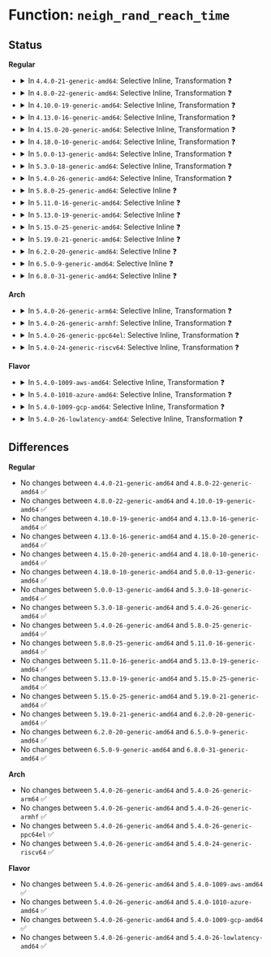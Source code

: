 # Function: <code>neigh_rand_reach_time</code>

## Status
<b>Regular</b>
<ul>
<li>
<details>
<summary>In <code>4.4.0-21-generic-amd64</code>: Selective Inline, Transformation ❓</summary>

```c
long unsigned int neigh_rand_reach_time(long unsigned int base)
```

```json
{
  "name": "neigh_rand_reach_time",
  "collision_type": "Unique Global",
  "inline_type": "Selective",
  "funcs": [
    {
      "addr": 18446744071586338432,
      "name": "neigh_rand_reach_time",
      "external": true,
      "loc": "net/core/neighbour.c:112",
      "file": "net/core/neighbour.c",
      "inline": "not declared, inlined",
      "caller_inline": [
        "net/core/neighbour.c:neigh_parms_alloc",
        "net/core/neighbour.c:neigh_proc_base_reachable_time",
        "net/core/neighbour.c:neigh_periodic_work",
        "net/core/neighbour.c:neightbl_set",
        "net/core/neighbour.c:neigh_table_init"
      ],
      "caller_func": [
        "net/core/neighbour.c:neigh_parms_alloc",
        "net/core/neighbour.c:neigh_proc_base_reachable_time",
        "net/core/neighbour.c:neigh_periodic_work",
        "net/core/neighbour.c:neightbl_set",
        "net/core/neighbour.c:neigh_table_init",
        "net/ipv6/ndisc.c:ndisc_ifinfo_sysctl_change",
        "net/ipv6/ndisc.c:ndisc_router_discovery"
      ]
    }
  ],
  "symbols": [
    {
      "addr": 18446744071586338432,
      "name": "neigh_rand_reach_time.part.25",
      "section": ".text",
      "bind": "STB_LOCAL",
      "size": 35
    },
    {
      "addr": 18446744071586338480,
      "name": "neigh_rand_reach_time",
      "section": ".text",
      "bind": "STB_GLOBAL",
      "size": 24
    }
  ]
}
```
</details>
</li>
<li>
<details>
<summary>In <code>4.8.0-22-generic-amd64</code>: Selective Inline, Transformation ❓</summary>

```c
long unsigned int neigh_rand_reach_time(long unsigned int base)
```

```json
{
  "name": "neigh_rand_reach_time",
  "collision_type": "Unique Global",
  "inline_type": "Selective",
  "funcs": [
    {
      "addr": 18446744071586771710,
      "name": "neigh_rand_reach_time",
      "external": true,
      "loc": "net/core/neighbour.c:112",
      "file": "net/core/neighbour.c",
      "inline": "not declared, inlined",
      "caller_inline": [
        "net/core/neighbour.c:neigh_proc_base_reachable_time",
        "net/core/neighbour.c:neightbl_set",
        "net/core/neighbour.c:neigh_table_init",
        "net/core/neighbour.c:neigh_parms_alloc",
        "net/core/neighbour.c:neigh_periodic_work"
      ],
      "caller_func": [
        "net/core/neighbour.c:neigh_proc_base_reachable_time",
        "net/core/neighbour.c:neightbl_set",
        "net/core/neighbour.c:neigh_table_init",
        "net/core/neighbour.c:neigh_parms_alloc",
        "net/core/neighbour.c:neigh_periodic_work",
        "net/ipv6/ndisc.c:ndisc_ifinfo_sysctl_change",
        "net/ipv6/ndisc.c:ndisc_router_discovery"
      ]
    }
  ],
  "symbols": [
    {
      "addr": 18446744071586771248,
      "name": "neigh_rand_reach_time.part.25",
      "section": ".text",
      "bind": "STB_LOCAL",
      "size": 35
    },
    {
      "addr": 18446744071586771296,
      "name": "neigh_rand_reach_time",
      "section": ".text",
      "bind": "STB_GLOBAL",
      "size": 25
    }
  ]
}
```
</details>
</li>
<li>
<details>
<summary>In <code>4.10.0-19-generic-amd64</code>: Selective Inline, Transformation ❓</summary>

```c
long unsigned int neigh_rand_reach_time(long unsigned int base)
```

```json
{
  "name": "neigh_rand_reach_time",
  "collision_type": "Unique Global",
  "inline_type": "Selective",
  "funcs": [
    {
      "addr": 18446744071586958254,
      "name": "neigh_rand_reach_time",
      "external": true,
      "loc": "net/core/neighbour.c:113",
      "file": "net/core/neighbour.c",
      "inline": "not declared, inlined",
      "caller_inline": [
        "net/core/neighbour.c:neigh_proc_base_reachable_time",
        "net/core/neighbour.c:neightbl_set",
        "net/core/neighbour.c:neigh_table_init",
        "net/core/neighbour.c:neigh_parms_alloc",
        "net/core/neighbour.c:neigh_periodic_work"
      ],
      "caller_func": [
        "net/core/neighbour.c:neigh_proc_base_reachable_time",
        "net/core/neighbour.c:neightbl_set",
        "net/core/neighbour.c:neigh_table_init",
        "net/core/neighbour.c:neigh_parms_alloc",
        "net/core/neighbour.c:neigh_periodic_work",
        "net/ipv6/ndisc.c:ndisc_ifinfo_sysctl_change",
        "net/ipv6/ndisc.c:ndisc_router_discovery"
      ]
    }
  ],
  "symbols": [
    {
      "addr": 18446744071586957792,
      "name": "neigh_rand_reach_time.part.27",
      "section": ".text",
      "bind": "STB_LOCAL",
      "size": 35
    },
    {
      "addr": 18446744071586957840,
      "name": "neigh_rand_reach_time",
      "section": ".text",
      "bind": "STB_GLOBAL",
      "size": 25
    }
  ]
}
```
</details>
</li>
<li>
<details>
<summary>In <code>4.13.0-16-generic-amd64</code>: Selective Inline, Transformation ❓</summary>

```c
long unsigned int neigh_rand_reach_time(long unsigned int base)
```

```json
{
  "name": "neigh_rand_reach_time",
  "collision_type": "Unique Global",
  "inline_type": "Selective",
  "funcs": [
    {
      "addr": 18446744071587082864,
      "name": "neigh_rand_reach_time",
      "external": true,
      "loc": "net/core/neighbour.c:114",
      "file": "net/core/neighbour.c",
      "inline": "not declared, inlined",
      "caller_inline": [
        "net/core/neighbour.c:neigh_proc_base_reachable_time",
        "net/core/neighbour.c:neightbl_set",
        "net/core/neighbour.c:neigh_table_init",
        "net/core/neighbour.c:neigh_parms_alloc",
        "net/core/neighbour.c:neigh_periodic_work"
      ],
      "caller_func": [
        "net/core/neighbour.c:neigh_proc_base_reachable_time",
        "net/core/neighbour.c:neightbl_set",
        "net/core/neighbour.c:neigh_table_init",
        "net/core/neighbour.c:neigh_parms_alloc",
        "net/core/neighbour.c:neigh_periodic_work",
        "net/ipv6/ndisc.c:ndisc_ifinfo_sysctl_change",
        "net/ipv6/ndisc.c:ndisc_router_discovery"
      ]
    }
  ],
  "symbols": [
    {
      "addr": 18446744071587082416,
      "name": "neigh_rand_reach_time.part.27",
      "section": ".text",
      "bind": "STB_LOCAL",
      "size": 35
    },
    {
      "addr": 18446744071587082464,
      "name": "neigh_rand_reach_time",
      "section": ".text",
      "bind": "STB_GLOBAL",
      "size": 26
    }
  ]
}
```
</details>
</li>
<li>
<details>
<summary>In <code>4.15.0-20-generic-amd64</code>: Selective Inline, Transformation ❓</summary>

```c
long unsigned int neigh_rand_reach_time(long unsigned int base)
```

```json
{
  "name": "neigh_rand_reach_time",
  "collision_type": "Unique Global",
  "inline_type": "Selective",
  "funcs": [
    {
      "addr": 18446744071587584560,
      "name": "neigh_rand_reach_time",
      "external": true,
      "loc": "net/core/neighbour.c:114",
      "file": "net/core/neighbour.c",
      "inline": "not declared, inlined",
      "caller_inline": [
        "net/core/neighbour.c:neigh_proc_base_reachable_time",
        "net/core/neighbour.c:neightbl_set",
        "net/core/neighbour.c:neigh_table_init",
        "net/core/neighbour.c:neigh_parms_alloc",
        "net/core/neighbour.c:neigh_periodic_work"
      ],
      "caller_func": [
        "net/core/neighbour.c:neigh_proc_base_reachable_time",
        "net/core/neighbour.c:neightbl_set",
        "net/core/neighbour.c:neigh_table_init",
        "net/core/neighbour.c:neigh_parms_alloc",
        "net/core/neighbour.c:neigh_periodic_work",
        "net/ipv6/ndisc.c:ndisc_ifinfo_sysctl_change",
        "net/ipv6/ndisc.c:ndisc_router_discovery"
      ]
    }
  ],
  "symbols": [
    {
      "addr": 18446744071587584096,
      "name": "neigh_rand_reach_time.part.27",
      "section": ".text",
      "bind": "STB_LOCAL",
      "size": 35
    },
    {
      "addr": 18446744071587584144,
      "name": "neigh_rand_reach_time",
      "section": ".text",
      "bind": "STB_GLOBAL",
      "size": 26
    }
  ]
}
```
</details>
</li>
<li>
<details>
<summary>In <code>4.18.0-10-generic-amd64</code>: Selective Inline, Transformation ❓</summary>

```c
long unsigned int neigh_rand_reach_time(long unsigned int base)
```

```json
{
  "name": "neigh_rand_reach_time",
  "collision_type": "Unique Global",
  "inline_type": "Selective",
  "funcs": [
    {
      "addr": 18446744071587893214,
      "name": "neigh_rand_reach_time",
      "external": true,
      "loc": "net/core/neighbour.c:115",
      "file": "net/core/neighbour.c",
      "inline": "not declared, inlined",
      "caller_inline": [
        "net/core/neighbour.c:neigh_proc_base_reachable_time",
        "net/core/neighbour.c:neightbl_set",
        "net/core/neighbour.c:neigh_table_init",
        "net/core/neighbour.c:neigh_parms_alloc",
        "net/core/neighbour.c:neigh_periodic_work"
      ],
      "caller_func": [
        "net/core/neighbour.c:neigh_proc_base_reachable_time",
        "net/core/neighbour.c:neightbl_set",
        "net/core/neighbour.c:neigh_table_init",
        "net/core/neighbour.c:neigh_parms_alloc",
        "net/core/neighbour.c:neigh_periodic_work",
        "net/ipv6/ndisc.c:ndisc_ifinfo_sysctl_change",
        "net/ipv6/ndisc.c:ndisc_router_discovery"
      ]
    }
  ],
  "symbols": [
    {
      "addr": 18446744071587892736,
      "name": "neigh_rand_reach_time.part.36",
      "section": ".text",
      "bind": "STB_LOCAL",
      "size": 35
    },
    {
      "addr": 18446744071587892784,
      "name": "neigh_rand_reach_time",
      "section": ".text",
      "bind": "STB_GLOBAL",
      "size": 25
    }
  ]
}
```
</details>
</li>
<li>
<details>
<summary>In <code>5.0.0-13-generic-amd64</code>: Selective Inline, Transformation ❓</summary>

```c
long unsigned int neigh_rand_reach_time(long unsigned int base)
```

```json
{
  "name": "neigh_rand_reach_time",
  "collision_type": "Unique Global",
  "inline_type": "Selective",
  "funcs": [
    {
      "addr": 18446744071588034638,
      "name": "neigh_rand_reach_time",
      "external": true,
      "loc": "net/core/neighbour.c:116",
      "file": "net/core/neighbour.c",
      "inline": "not declared, inlined",
      "caller_inline": [
        "net/core/neighbour.c:neigh_proc_base_reachable_time",
        "net/core/neighbour.c:neightbl_set",
        "net/core/neighbour.c:neigh_table_init",
        "net/core/neighbour.c:neigh_parms_alloc",
        "net/core/neighbour.c:neigh_periodic_work"
      ],
      "caller_func": [
        "net/core/neighbour.c:neigh_proc_base_reachable_time",
        "net/core/neighbour.c:neightbl_set",
        "net/core/neighbour.c:neigh_table_init",
        "net/core/neighbour.c:neigh_parms_alloc",
        "net/core/neighbour.c:neigh_periodic_work",
        "net/ipv6/ndisc.c:ndisc_ifinfo_sysctl_change",
        "net/ipv6/ndisc.c:ndisc_router_discovery"
      ]
    }
  ],
  "symbols": [
    {
      "addr": 18446744071588034432,
      "name": "neigh_rand_reach_time.part.40",
      "section": ".text",
      "bind": "STB_LOCAL",
      "size": 35
    },
    {
      "addr": 18446744071588034480,
      "name": "neigh_rand_reach_time",
      "section": ".text",
      "bind": "STB_GLOBAL",
      "size": 25
    }
  ]
}
```
</details>
</li>
<li>
<details>
<summary>In <code>5.3.0-18-generic-amd64</code>: Selective Inline, Transformation ❓</summary>

```c
long unsigned int neigh_rand_reach_time(long unsigned int base)
```

```json
{
  "name": "neigh_rand_reach_time",
  "collision_type": "Unique Global",
  "inline_type": "Selective",
  "funcs": [
    {
      "addr": 18446744071588350314,
      "name": "neigh_rand_reach_time",
      "external": true,
      "loc": "net/core/neighbour.c:116",
      "file": "net/core/neighbour.c",
      "inline": "not declared, inlined",
      "caller_inline": [
        "net/core/neighbour.c:neigh_proc_base_reachable_time",
        "net/core/neighbour.c:neightbl_set",
        "net/core/neighbour.c:neigh_table_init",
        "net/core/neighbour.c:neigh_parms_alloc",
        "net/core/neighbour.c:neigh_periodic_work"
      ],
      "caller_func": [
        "net/core/neighbour.c:neigh_proc_base_reachable_time",
        "net/core/neighbour.c:neightbl_set",
        "net/core/neighbour.c:neigh_table_init",
        "net/core/neighbour.c:neigh_parms_alloc",
        "net/core/neighbour.c:neigh_periodic_work",
        "net/ipv6/ndisc.c:ndisc_ifinfo_sysctl_change",
        "net/ipv6/ndisc.c:ndisc_router_discovery"
      ]
    }
  ],
  "symbols": [
    {
      "addr": 18446744071588346000,
      "name": "neigh_rand_reach_time.part.0",
      "section": ".text",
      "bind": "STB_LOCAL",
      "size": 35
    },
    {
      "addr": 18446744071588346048,
      "name": "neigh_rand_reach_time",
      "section": ".text",
      "bind": "STB_GLOBAL",
      "size": 25
    }
  ]
}
```
</details>
</li>
<li>
<details>
<summary>In <code>5.4.0-26-generic-amd64</code>: Selective Inline, Transformation ❓</summary>

```c
long unsigned int neigh_rand_reach_time(long unsigned int base)
```

```json
{
  "name": "neigh_rand_reach_time",
  "collision_type": "Unique Global",
  "inline_type": "Selective",
  "funcs": [
    {
      "addr": 18446744071588556762,
      "name": "neigh_rand_reach_time",
      "external": true,
      "loc": "net/core/neighbour.c:113",
      "file": "net/core/neighbour.c",
      "inline": "not declared, inlined",
      "caller_inline": [
        "net/core/neighbour.c:neigh_proc_base_reachable_time",
        "net/core/neighbour.c:neightbl_set",
        "net/core/neighbour.c:neigh_table_init",
        "net/core/neighbour.c:neigh_parms_alloc",
        "net/core/neighbour.c:neigh_periodic_work"
      ],
      "caller_func": [
        "net/core/neighbour.c:neigh_proc_base_reachable_time",
        "net/core/neighbour.c:neightbl_set",
        "net/core/neighbour.c:neigh_table_init",
        "net/core/neighbour.c:neigh_parms_alloc",
        "net/core/neighbour.c:neigh_periodic_work",
        "net/ipv6/ndisc.c:ndisc_ifinfo_sysctl_change",
        "net/ipv6/ndisc.c:ndisc_router_discovery"
      ]
    }
  ],
  "symbols": [
    {
      "addr": 18446744071588552448,
      "name": "neigh_rand_reach_time.part.0",
      "section": ".text",
      "bind": "STB_LOCAL",
      "size": 35
    },
    {
      "addr": 18446744071588552496,
      "name": "neigh_rand_reach_time",
      "section": ".text",
      "bind": "STB_GLOBAL",
      "size": 25
    }
  ]
}
```
</details>
</li>
<li>
<details>
<summary>In <code>5.8.0-25-generic-amd64</code>: Selective Inline ❓</summary>

```c
long unsigned int neigh_rand_reach_time(long unsigned int base)
```

```json
{
  "name": "neigh_rand_reach_time",
  "collision_type": "Unique Global",
  "inline_type": "Selective",
  "funcs": [
    {
      "addr": 18446744071589410586,
      "name": "neigh_rand_reach_time",
      "external": true,
      "loc": "net/core/neighbour.c:113",
      "file": "net/core/neighbour.c",
      "inline": "not declared, inlined",
      "caller_inline": [
        "net/core/neighbour.c:neigh_proc_base_reachable_time",
        "net/core/neighbour.c:neigh_proc_base_reachable_time",
        "net/core/neighbour.c:neightbl_set",
        "net/core/neighbour.c:neightbl_set",
        "net/core/neighbour.c:neigh_table_init",
        "net/core/neighbour.c:neigh_table_init",
        "net/core/neighbour.c:neigh_parms_alloc",
        "net/core/neighbour.c:neigh_parms_alloc",
        "net/core/neighbour.c:neigh_periodic_work",
        "net/core/neighbour.c:neigh_periodic_work"
      ],
      "caller_func": [
        "net/ipv6/ndisc.c:ndisc_ifinfo_sysctl_change",
        "net/ipv6/ndisc.c:ndisc_router_discovery"
      ]
    }
  ],
  "symbols": [
    {
      "addr": 18446744071589405008,
      "name": "neigh_rand_reach_time",
      "section": ".text",
      "bind": "STB_GLOBAL",
      "size": 55
    }
  ]
}
```
</details>
</li>
<li>
<details>
<summary>In <code>5.11.0-16-generic-amd64</code>: Selective Inline ❓</summary>

```c
long unsigned int neigh_rand_reach_time(long unsigned int base)
```

```json
{
  "name": "neigh_rand_reach_time",
  "collision_type": "Unique Global",
  "inline_type": "Selective",
  "funcs": [
    {
      "addr": 18446744071589411578,
      "name": "neigh_rand_reach_time",
      "external": true,
      "loc": "net/core/neighbour.c:113",
      "file": "net/core/neighbour.c",
      "inline": "not declared, inlined",
      "caller_inline": [
        "net/core/neighbour.c:neigh_proc_base_reachable_time",
        "net/core/neighbour.c:neigh_proc_base_reachable_time",
        "net/core/neighbour.c:neightbl_set",
        "net/core/neighbour.c:neightbl_set",
        "net/core/neighbour.c:neigh_table_init",
        "net/core/neighbour.c:neigh_table_init",
        "net/core/neighbour.c:neigh_parms_alloc",
        "net/core/neighbour.c:neigh_parms_alloc",
        "net/core/neighbour.c:neigh_periodic_work",
        "net/core/neighbour.c:neigh_periodic_work"
      ],
      "caller_func": [
        "net/ipv6/ndisc.c:ndisc_ifinfo_sysctl_change",
        "net/ipv6/ndisc.c:ndisc_router_discovery"
      ]
    }
  ],
  "symbols": [
    {
      "addr": 18446744071589405632,
      "name": "neigh_rand_reach_time",
      "section": ".text",
      "bind": "STB_GLOBAL",
      "size": 55
    }
  ]
}
```
</details>
</li>
<li>
<details>
<summary>In <code>5.13.0-19-generic-amd64</code>: Selective Inline ❓</summary>

```c
long unsigned int neigh_rand_reach_time(long unsigned int base)
```

```json
{
  "name": "neigh_rand_reach_time",
  "collision_type": "Unique Global",
  "inline_type": "Selective",
  "funcs": [
    {
      "addr": 18446744071589305388,
      "name": "neigh_rand_reach_time",
      "external": true,
      "loc": "net/core/neighbour.c:112",
      "file": "net/core/neighbour.c",
      "inline": "not declared, inlined",
      "caller_inline": [
        "net/core/neighbour.c:neigh_proc_base_reachable_time",
        "net/core/neighbour.c:neigh_proc_base_reachable_time",
        "net/core/neighbour.c:neightbl_set",
        "net/core/neighbour.c:neightbl_set",
        "net/core/neighbour.c:neigh_table_init",
        "net/core/neighbour.c:neigh_table_init",
        "net/core/neighbour.c:neigh_parms_alloc",
        "net/core/neighbour.c:neigh_parms_alloc",
        "net/core/neighbour.c:neigh_periodic_work",
        "net/core/neighbour.c:neigh_periodic_work"
      ],
      "caller_func": [
        "net/ipv6/ndisc.c:ndisc_ifinfo_sysctl_change",
        "net/ipv6/ndisc.c:ndisc_router_discovery"
      ]
    }
  ],
  "symbols": [
    {
      "addr": 18446744071589302256,
      "name": "neigh_rand_reach_time",
      "section": ".text",
      "bind": "STB_GLOBAL",
      "size": 55
    }
  ]
}
```
</details>
</li>
<li>
<details>
<summary>In <code>5.15.0-25-generic-amd64</code>: Selective Inline ❓</summary>

```c
long unsigned int neigh_rand_reach_time(long unsigned int base)
```

```json
{
  "name": "neigh_rand_reach_time",
  "collision_type": "Unique Global",
  "inline_type": "Selective",
  "funcs": [
    {
      "addr": 18446744071590033052,
      "name": "neigh_rand_reach_time",
      "external": true,
      "loc": "net/core/neighbour.c:112",
      "file": "net/core/neighbour.c",
      "inline": "not declared, inlined",
      "caller_inline": [
        "net/core/neighbour.c:neigh_proc_base_reachable_time",
        "net/core/neighbour.c:neigh_proc_base_reachable_time",
        "net/core/neighbour.c:neightbl_set",
        "net/core/neighbour.c:neightbl_set",
        "net/core/neighbour.c:neigh_table_init",
        "net/core/neighbour.c:neigh_table_init",
        "net/core/neighbour.c:neigh_parms_alloc",
        "net/core/neighbour.c:neigh_parms_alloc",
        "net/core/neighbour.c:neigh_periodic_work",
        "net/core/neighbour.c:neigh_periodic_work"
      ],
      "caller_func": [
        "net/ipv6/ndisc.c:ndisc_ifinfo_sysctl_change",
        "net/ipv6/ndisc.c:ndisc_router_discovery"
      ]
    }
  ],
  "symbols": [
    {
      "addr": 18446744071590030288,
      "name": "neigh_rand_reach_time",
      "section": ".text",
      "bind": "STB_GLOBAL",
      "size": 55
    }
  ]
}
```
</details>
</li>
<li>
<details>
<summary>In <code>5.19.0-21-generic-amd64</code>: Selective Inline ❓</summary>

```c
long unsigned int neigh_rand_reach_time(long unsigned int base)
```

```json
{
  "name": "neigh_rand_reach_time",
  "collision_type": "Unique Global",
  "inline_type": "Selective",
  "funcs": [
    {
      "addr": 18446744071591575338,
      "name": "neigh_rand_reach_time",
      "external": true,
      "loc": "net/core/neighbour.c:112",
      "file": "net/core/neighbour.c",
      "inline": "not declared, inlined",
      "caller_inline": [
        "net/core/neighbour.c:neigh_proc_base_reachable_time",
        "net/core/neighbour.c:neigh_proc_base_reachable_time",
        "net/core/neighbour.c:neightbl_set",
        "net/core/neighbour.c:neightbl_set",
        "net/core/neighbour.c:neigh_table_init",
        "net/core/neighbour.c:neigh_table_init",
        "net/core/neighbour.c:neigh_parms_alloc",
        "net/core/neighbour.c:neigh_parms_alloc",
        "net/core/neighbour.c:neigh_periodic_work",
        "net/core/neighbour.c:neigh_periodic_work"
      ],
      "caller_func": [
        "net/ipv6/ndisc.c:ndisc_ifinfo_sysctl_change",
        "net/ipv6/ndisc.c:ndisc_router_discovery"
      ]
    }
  ],
  "symbols": [
    {
      "addr": 18446744071591574288,
      "name": "neigh_rand_reach_time",
      "section": ".text",
      "bind": "STB_GLOBAL",
      "size": 70
    }
  ]
}
```
</details>
</li>
<li>
<details>
<summary>In <code>6.2.0-20-generic-amd64</code>: Selective Inline ❓</summary>

```c
long unsigned int neigh_rand_reach_time(long unsigned int base)
```

```json
{
  "name": "neigh_rand_reach_time",
  "collision_type": "Unique Global",
  "inline_type": "Selective",
  "funcs": [
    {
      "addr": 18446744071593364863,
      "name": "neigh_rand_reach_time",
      "external": true,
      "loc": "net/core/neighbour.c:112",
      "file": "net/core/neighbour.c",
      "inline": "not declared, inlined",
      "caller_inline": [
        "net/core/neighbour.c:neigh_proc_base_reachable_time",
        "net/core/neighbour.c:neigh_proc_base_reachable_time",
        "net/core/neighbour.c:neightbl_set",
        "net/core/neighbour.c:neightbl_set",
        "net/core/neighbour.c:neigh_table_init",
        "net/core/neighbour.c:neigh_table_init",
        "net/core/neighbour.c:neigh_parms_alloc",
        "net/core/neighbour.c:neigh_parms_alloc",
        "net/core/neighbour.c:neigh_periodic_work",
        "net/core/neighbour.c:neigh_periodic_work"
      ],
      "caller_func": [
        "net/ipv6/ndisc.c:ndisc_ifinfo_sysctl_change",
        "net/ipv6/ndisc.c:ndisc_router_discovery"
      ]
    }
  ],
  "symbols": [
    {
      "addr": 18446744071593363504,
      "name": "neigh_rand_reach_time",
      "section": ".text",
      "bind": "STB_GLOBAL",
      "size": 61
    }
  ]
}
```
</details>
</li>
<li>
<details>
<summary>In <code>6.5.0-9-generic-amd64</code>: Selective Inline ❓</summary>

```c
long unsigned int neigh_rand_reach_time(long unsigned int base)
```

```json
{
  "name": "neigh_rand_reach_time",
  "collision_type": "Unique Global",
  "inline_type": "Selective",
  "funcs": [
    {
      "addr": 18446744071593826703,
      "name": "neigh_rand_reach_time",
      "external": true,
      "loc": "net/core/neighbour.c:112",
      "file": "net/core/neighbour.c",
      "inline": "not declared, inlined",
      "caller_inline": [
        "net/core/neighbour.c:neigh_proc_base_reachable_time",
        "net/core/neighbour.c:neigh_proc_base_reachable_time",
        "net/core/neighbour.c:neightbl_set",
        "net/core/neighbour.c:neightbl_set",
        "net/core/neighbour.c:neigh_table_init",
        "net/core/neighbour.c:neigh_table_init",
        "net/core/neighbour.c:neigh_parms_alloc",
        "net/core/neighbour.c:neigh_parms_alloc",
        "net/core/neighbour.c:neigh_periodic_work",
        "net/core/neighbour.c:neigh_periodic_work"
      ],
      "caller_func": [
        "net/ipv6/ndisc.c:ndisc_ifinfo_sysctl_change",
        "net/ipv6/ndisc.c:ndisc_router_discovery"
      ]
    }
  ],
  "symbols": [
    {
      "addr": 18446744071593823872,
      "name": "neigh_rand_reach_time",
      "section": ".text",
      "bind": "STB_GLOBAL",
      "size": 61
    }
  ]
}
```
</details>
</li>
<li>
<details>
<summary>In <code>6.8.0-31-generic-amd64</code>: Selective Inline ❓</summary>

```c
long unsigned int neigh_rand_reach_time(long unsigned int base)
```

```json
{
  "name": "neigh_rand_reach_time",
  "collision_type": "Unique Global",
  "inline_type": "Selective",
  "funcs": [
    {
      "addr": 18446744071594608303,
      "name": "neigh_rand_reach_time",
      "external": true,
      "loc": "net/core/neighbour.c:112",
      "file": "net/core/neighbour.c",
      "inline": "not declared, inlined",
      "caller_inline": [
        "net/core/neighbour.c:neigh_proc_base_reachable_time",
        "net/core/neighbour.c:neigh_proc_base_reachable_time",
        "net/core/neighbour.c:neightbl_set",
        "net/core/neighbour.c:neightbl_set",
        "net/core/neighbour.c:neigh_table_init",
        "net/core/neighbour.c:neigh_table_init",
        "net/core/neighbour.c:neigh_parms_alloc",
        "net/core/neighbour.c:neigh_parms_alloc",
        "net/core/neighbour.c:neigh_periodic_work",
        "net/core/neighbour.c:neigh_periodic_work"
      ],
      "caller_func": [
        "net/ipv6/ndisc.c:ndisc_ifinfo_sysctl_change",
        "net/ipv6/ndisc.c:ndisc_router_discovery"
      ]
    }
  ],
  "symbols": [
    {
      "addr": 18446744071594605424,
      "name": "neigh_rand_reach_time",
      "section": ".text",
      "bind": "STB_GLOBAL",
      "size": 61
    }
  ]
}
```
</details>
</li>
</ul>
<b>Arch</b>
<ul>
<li>
<details>
<summary>In <code>5.4.0-26-generic-arm64</code>: Selective Inline, Transformation ❓</summary>

```c
long unsigned int neigh_rand_reach_time(long unsigned int base)
```

```json
{
  "name": "neigh_rand_reach_time",
  "collision_type": "Unique Global",
  "inline_type": "Selective",
  "funcs": [
    {
      "addr": 18446603336502098644,
      "name": "neigh_rand_reach_time",
      "external": true,
      "loc": "net/core/neighbour.c:113",
      "file": "net/core/neighbour.c",
      "inline": "not declared, inlined",
      "caller_inline": [
        "net/core/neighbour.c:neigh_proc_base_reachable_time",
        "net/core/neighbour.c:neightbl_set",
        "net/core/neighbour.c:neigh_table_init",
        "net/core/neighbour.c:neigh_parms_alloc",
        "net/core/neighbour.c:neigh_periodic_work"
      ],
      "caller_func": [
        "net/core/neighbour.c:neigh_proc_base_reachable_time",
        "net/core/neighbour.c:neightbl_set",
        "net/core/neighbour.c:neigh_table_init",
        "net/core/neighbour.c:neigh_parms_alloc",
        "net/core/neighbour.c:neigh_periodic_work",
        "net/ipv6/ndisc.c:ndisc_ifinfo_sysctl_change",
        "net/ipv6/ndisc.c:ndisc_router_discovery"
      ]
    }
  ],
  "symbols": [
    {
      "addr": 18446603336502090392,
      "name": "neigh_rand_reach_time.part.0",
      "section": ".text",
      "bind": "STB_LOCAL",
      "size": 56
    },
    {
      "addr": 18446603336502090448,
      "name": "neigh_rand_reach_time",
      "section": ".text",
      "bind": "STB_GLOBAL",
      "size": 72
    }
  ]
}
```
</details>
</li>
<li>
<details>
<summary>In <code>5.4.0-26-generic-armhf</code>: Selective Inline, Transformation ❓</summary>

```c
long unsigned int neigh_rand_reach_time(long unsigned int base)
```

```json
{
  "name": "neigh_rand_reach_time",
  "collision_type": "Unique Global",
  "inline_type": "Selective",
  "funcs": [
    {
      "addr": 3234842860,
      "name": "neigh_rand_reach_time",
      "external": true,
      "loc": "net/core/neighbour.c:113",
      "file": "net/core/neighbour.c",
      "inline": "not declared, inlined",
      "caller_inline": [
        "net/core/neighbour.c:neigh_proc_base_reachable_time",
        "net/core/neighbour.c:neightbl_set",
        "net/core/neighbour.c:neigh_table_init",
        "net/core/neighbour.c:neigh_parms_alloc",
        "net/core/neighbour.c:neigh_periodic_work"
      ],
      "caller_func": [
        "net/core/neighbour.c:neigh_proc_base_reachable_time",
        "net/core/neighbour.c:neightbl_set",
        "net/core/neighbour.c:neigh_table_init",
        "net/core/neighbour.c:neigh_parms_alloc",
        "net/core/neighbour.c:neigh_periodic_work",
        "net/ipv6/ndisc.c:ndisc_ifinfo_sysctl_change",
        "net/ipv6/ndisc.c:ndisc_router_discovery"
      ]
    }
  ],
  "symbols": [
    {
      "addr": 3234842588,
      "name": "neigh_rand_reach_time.part.0",
      "section": ".text",
      "bind": "STB_LOCAL",
      "size": 44
    },
    {
      "addr": 3234842632,
      "name": "neigh_rand_reach_time",
      "section": ".text",
      "bind": "STB_GLOBAL",
      "size": 52
    }
  ]
}
```
</details>
</li>
<li>
<details>
<summary>In <code>5.4.0-26-generic-ppc64el</code>: Selective Inline, Transformation ❓</summary>

```c
long unsigned int neigh_rand_reach_time(long unsigned int base)
```

```json
{
  "name": "neigh_rand_reach_time",
  "collision_type": "Unique Global",
  "inline_type": "Selective",
  "funcs": [
    {
      "addr": 13835058055295549236,
      "name": "neigh_rand_reach_time",
      "external": true,
      "loc": "net/core/neighbour.c:113",
      "file": "net/core/neighbour.c",
      "inline": "not declared, inlined",
      "caller_inline": [
        "net/core/neighbour.c:neigh_proc_base_reachable_time",
        "net/core/neighbour.c:neightbl_set",
        "net/core/neighbour.c:neigh_table_init",
        "net/core/neighbour.c:neigh_parms_alloc",
        "net/core/neighbour.c:neigh_periodic_work"
      ],
      "caller_func": [
        "net/core/neighbour.c:neigh_proc_base_reachable_time",
        "net/core/neighbour.c:neightbl_set",
        "net/core/neighbour.c:neigh_table_init",
        "net/core/neighbour.c:neigh_parms_alloc",
        "net/core/neighbour.c:neigh_periodic_work",
        "net/ipv6/ndisc.c:ndisc_ifinfo_sysctl_change",
        "net/ipv6/ndisc.c:ndisc_router_discovery"
      ]
    }
  ],
  "symbols": [
    {
      "addr": 13835058055295548304,
      "name": "neigh_rand_reach_time.part.0",
      "section": ".text",
      "bind": "STB_LOCAL",
      "size": 84
    },
    {
      "addr": 13835058055295548400,
      "name": "neigh_rand_reach_time",
      "section": ".text",
      "bind": "STB_GLOBAL",
      "size": 28
    }
  ]
}
```
</details>
</li>
<li>
<details>
<summary>In <code>5.4.0-24-generic-riscv64</code>: Selective Inline, Transformation ❓</summary>

```c
long unsigned int neigh_rand_reach_time(long unsigned int base)
```

```json
{
  "name": "neigh_rand_reach_time",
  "collision_type": "Unique Global",
  "inline_type": "Selective",
  "funcs": [
    {
      "addr": 18446743936278365708,
      "name": "neigh_rand_reach_time",
      "external": true,
      "loc": "net/core/neighbour.c:113",
      "file": "net/core/neighbour.c",
      "inline": "not declared, inlined",
      "caller_inline": [
        "net/core/neighbour.c:neigh_proc_base_reachable_time",
        "net/core/neighbour.c:neightbl_set",
        "net/core/neighbour.c:neigh_table_init",
        "net/core/neighbour.c:neigh_parms_alloc",
        "net/core/neighbour.c:neigh_periodic_work"
      ],
      "caller_func": [
        "net/core/neighbour.c:neigh_proc_base_reachable_time",
        "net/core/neighbour.c:neightbl_set",
        "net/core/neighbour.c:neigh_table_init",
        "net/core/neighbour.c:neigh_parms_alloc",
        "net/core/neighbour.c:neigh_periodic_work",
        "net/ipv6/ndisc.c:ndisc_ifinfo_sysctl_change",
        "net/ipv6/ndisc.c:ndisc_router_discovery"
      ]
    }
  ],
  "symbols": [
    {
      "addr": 18446743936278365150,
      "name": "neigh_rand_reach_time.part.0",
      "section": ".text",
      "bind": "STB_LOCAL",
      "size": 52
    },
    {
      "addr": 18446743936278365202,
      "name": "neigh_rand_reach_time",
      "section": ".text",
      "bind": "STB_GLOBAL",
      "size": 60
    }
  ]
}
```
</details>
</li>
</ul>
<b>Flavor</b>
<ul>
<li>
<details>
<summary>In <code>5.4.0-1009-aws-amd64</code>: Selective Inline, Transformation ❓</summary>

```c
long unsigned int neigh_rand_reach_time(long unsigned int base)
```

```json
{
  "name": "neigh_rand_reach_time",
  "collision_type": "Unique Global",
  "inline_type": "Selective",
  "funcs": [
    {
      "addr": 18446744071588163498,
      "name": "neigh_rand_reach_time",
      "external": true,
      "loc": "net/core/neighbour.c:113",
      "file": "net/core/neighbour.c",
      "inline": "not declared, inlined",
      "caller_inline": [
        "net/core/neighbour.c:neigh_proc_base_reachable_time",
        "net/core/neighbour.c:neightbl_set",
        "net/core/neighbour.c:neigh_table_init",
        "net/core/neighbour.c:neigh_parms_alloc",
        "net/core/neighbour.c:neigh_periodic_work"
      ],
      "caller_func": [
        "net/core/neighbour.c:neigh_proc_base_reachable_time",
        "net/core/neighbour.c:neightbl_set",
        "net/core/neighbour.c:neigh_table_init",
        "net/core/neighbour.c:neigh_parms_alloc",
        "net/core/neighbour.c:neigh_periodic_work",
        "net/ipv6/ndisc.c:ndisc_ifinfo_sysctl_change",
        "net/ipv6/ndisc.c:ndisc_router_discovery"
      ]
    }
  ],
  "symbols": [
    {
      "addr": 18446744071588159184,
      "name": "neigh_rand_reach_time.part.0",
      "section": ".text",
      "bind": "STB_LOCAL",
      "size": 35
    },
    {
      "addr": 18446744071588159232,
      "name": "neigh_rand_reach_time",
      "section": ".text",
      "bind": "STB_GLOBAL",
      "size": 25
    }
  ]
}
```
</details>
</li>
<li>
<details>
<summary>In <code>5.4.0-1010-azure-amd64</code>: Selective Inline, Transformation ❓</summary>

```c
long unsigned int neigh_rand_reach_time(long unsigned int base)
```

```json
{
  "name": "neigh_rand_reach_time",
  "collision_type": "Unique Global",
  "inline_type": "Selective",
  "funcs": [
    {
      "addr": 18446744071587876330,
      "name": "neigh_rand_reach_time",
      "external": true,
      "loc": "net/core/neighbour.c:113",
      "file": "net/core/neighbour.c",
      "inline": "not declared, inlined",
      "caller_inline": [
        "net/core/neighbour.c:neigh_proc_base_reachable_time",
        "net/core/neighbour.c:neightbl_set",
        "net/core/neighbour.c:neigh_table_init",
        "net/core/neighbour.c:neigh_parms_alloc",
        "net/core/neighbour.c:neigh_periodic_work"
      ],
      "caller_func": [
        "net/core/neighbour.c:neigh_proc_base_reachable_time",
        "net/core/neighbour.c:neightbl_set",
        "net/core/neighbour.c:neigh_table_init",
        "net/core/neighbour.c:neigh_parms_alloc",
        "net/core/neighbour.c:neigh_periodic_work",
        "net/ipv6/ndisc.c:ndisc_ifinfo_sysctl_change",
        "net/ipv6/ndisc.c:ndisc_router_discovery"
      ]
    }
  ],
  "symbols": [
    {
      "addr": 18446744071587872016,
      "name": "neigh_rand_reach_time.part.0",
      "section": ".text",
      "bind": "STB_LOCAL",
      "size": 35
    },
    {
      "addr": 18446744071587872064,
      "name": "neigh_rand_reach_time",
      "section": ".text",
      "bind": "STB_GLOBAL",
      "size": 25
    }
  ]
}
```
</details>
</li>
<li>
<details>
<summary>In <code>5.4.0-1009-gcp-amd64</code>: Selective Inline, Transformation ❓</summary>

```c
long unsigned int neigh_rand_reach_time(long unsigned int base)
```

```json
{
  "name": "neigh_rand_reach_time",
  "collision_type": "Unique Global",
  "inline_type": "Selective",
  "funcs": [
    {
      "addr": 18446744071588495322,
      "name": "neigh_rand_reach_time",
      "external": true,
      "loc": "net/core/neighbour.c:113",
      "file": "net/core/neighbour.c",
      "inline": "not declared, inlined",
      "caller_inline": [
        "net/core/neighbour.c:neigh_proc_base_reachable_time",
        "net/core/neighbour.c:neightbl_set",
        "net/core/neighbour.c:neigh_table_init",
        "net/core/neighbour.c:neigh_parms_alloc",
        "net/core/neighbour.c:neigh_periodic_work"
      ],
      "caller_func": [
        "net/core/neighbour.c:neigh_proc_base_reachable_time",
        "net/core/neighbour.c:neightbl_set",
        "net/core/neighbour.c:neigh_table_init",
        "net/core/neighbour.c:neigh_parms_alloc",
        "net/core/neighbour.c:neigh_periodic_work",
        "net/ipv6/ndisc.c:ndisc_ifinfo_sysctl_change",
        "net/ipv6/ndisc.c:ndisc_router_discovery"
      ]
    }
  ],
  "symbols": [
    {
      "addr": 18446744071588491008,
      "name": "neigh_rand_reach_time.part.0",
      "section": ".text",
      "bind": "STB_LOCAL",
      "size": 35
    },
    {
      "addr": 18446744071588491056,
      "name": "neigh_rand_reach_time",
      "section": ".text",
      "bind": "STB_GLOBAL",
      "size": 25
    }
  ]
}
```
</details>
</li>
<li>
<details>
<summary>In <code>5.4.0-26-lowlatency-amd64</code>: Selective Inline, Transformation ❓</summary>

```c
long unsigned int neigh_rand_reach_time(long unsigned int base)
```

```json
{
  "name": "neigh_rand_reach_time",
  "collision_type": "Unique Global",
  "inline_type": "Selective",
  "funcs": [
    {
      "addr": 18446744071588632298,
      "name": "neigh_rand_reach_time",
      "external": true,
      "loc": "net/core/neighbour.c:113",
      "file": "net/core/neighbour.c",
      "inline": "not declared, inlined",
      "caller_inline": [
        "net/core/neighbour.c:neigh_proc_base_reachable_time",
        "net/core/neighbour.c:neightbl_set",
        "net/core/neighbour.c:neigh_table_init",
        "net/core/neighbour.c:neigh_parms_alloc",
        "net/core/neighbour.c:neigh_periodic_work"
      ],
      "caller_func": [
        "net/core/neighbour.c:neigh_proc_base_reachable_time",
        "net/core/neighbour.c:neightbl_set",
        "net/core/neighbour.c:neigh_table_init",
        "net/core/neighbour.c:neigh_parms_alloc",
        "net/core/neighbour.c:neigh_periodic_work",
        "net/ipv6/ndisc.c:ndisc_ifinfo_sysctl_change",
        "net/ipv6/ndisc.c:ndisc_router_discovery"
      ]
    }
  ],
  "symbols": [
    {
      "addr": 18446744071588628528,
      "name": "neigh_rand_reach_time.part.0",
      "section": ".text",
      "bind": "STB_LOCAL",
      "size": 35
    },
    {
      "addr": 18446744071588628576,
      "name": "neigh_rand_reach_time",
      "section": ".text",
      "bind": "STB_GLOBAL",
      "size": 25
    }
  ]
}
```
</details>
</li>
</ul>

## Differences
<b>Regular</b>
<ul>
<li>
No changes between <code>4.4.0-21-generic-amd64</code> and <code>4.8.0-22-generic-amd64</code> ✅
</li>
<li>
No changes between <code>4.8.0-22-generic-amd64</code> and <code>4.10.0-19-generic-amd64</code> ✅
</li>
<li>
No changes between <code>4.10.0-19-generic-amd64</code> and <code>4.13.0-16-generic-amd64</code> ✅
</li>
<li>
No changes between <code>4.13.0-16-generic-amd64</code> and <code>4.15.0-20-generic-amd64</code> ✅
</li>
<li>
No changes between <code>4.15.0-20-generic-amd64</code> and <code>4.18.0-10-generic-amd64</code> ✅
</li>
<li>
No changes between <code>4.18.0-10-generic-amd64</code> and <code>5.0.0-13-generic-amd64</code> ✅
</li>
<li>
No changes between <code>5.0.0-13-generic-amd64</code> and <code>5.3.0-18-generic-amd64</code> ✅
</li>
<li>
No changes between <code>5.3.0-18-generic-amd64</code> and <code>5.4.0-26-generic-amd64</code> ✅
</li>
<li>
No changes between <code>5.4.0-26-generic-amd64</code> and <code>5.8.0-25-generic-amd64</code> ✅
</li>
<li>
No changes between <code>5.8.0-25-generic-amd64</code> and <code>5.11.0-16-generic-amd64</code> ✅
</li>
<li>
No changes between <code>5.11.0-16-generic-amd64</code> and <code>5.13.0-19-generic-amd64</code> ✅
</li>
<li>
No changes between <code>5.13.0-19-generic-amd64</code> and <code>5.15.0-25-generic-amd64</code> ✅
</li>
<li>
No changes between <code>5.15.0-25-generic-amd64</code> and <code>5.19.0-21-generic-amd64</code> ✅
</li>
<li>
No changes between <code>5.19.0-21-generic-amd64</code> and <code>6.2.0-20-generic-amd64</code> ✅
</li>
<li>
No changes between <code>6.2.0-20-generic-amd64</code> and <code>6.5.0-9-generic-amd64</code> ✅
</li>
<li>
No changes between <code>6.5.0-9-generic-amd64</code> and <code>6.8.0-31-generic-amd64</code> ✅
</li>
</ul>
<b>Arch</b>
<ul>
<li>
No changes between <code>5.4.0-26-generic-amd64</code> and <code>5.4.0-26-generic-arm64</code> ✅
</li>
<li>
No changes between <code>5.4.0-26-generic-amd64</code> and <code>5.4.0-26-generic-armhf</code> ✅
</li>
<li>
No changes between <code>5.4.0-26-generic-amd64</code> and <code>5.4.0-26-generic-ppc64el</code> ✅
</li>
<li>
No changes between <code>5.4.0-26-generic-amd64</code> and <code>5.4.0-24-generic-riscv64</code> ✅
</li>
</ul>
<b>Flavor</b>
<ul>
<li>
No changes between <code>5.4.0-26-generic-amd64</code> and <code>5.4.0-1009-aws-amd64</code> ✅
</li>
<li>
No changes between <code>5.4.0-26-generic-amd64</code> and <code>5.4.0-1010-azure-amd64</code> ✅
</li>
<li>
No changes between <code>5.4.0-26-generic-amd64</code> and <code>5.4.0-1009-gcp-amd64</code> ✅
</li>
<li>
No changes between <code>5.4.0-26-generic-amd64</code> and <code>5.4.0-26-lowlatency-amd64</code> ✅
</li>
</ul>
